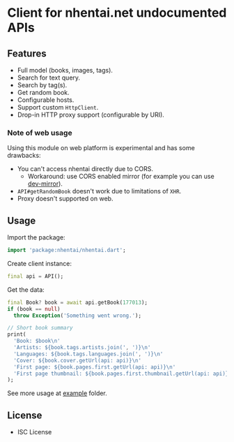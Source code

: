# Client for nhentai.net undocumented APIs

## Features

* Full model (books, images, tags).
* Search for text query.
* Search by tag(s).
* Get random book.
* Configurable hosts.
* Support custom `HttpClient`.
* Drop-in HTTP proxy support (configurable by URI).

### Note of web usage

Using this module on web platform is experimental and has some drawbacks:

* You can't access nhentai directly due to CORS.
  * Workaround: use CORS enabled mirror (for example you can use
    [dev-mirror](https://github.com/Zekfad/dev-mirror)).
* `API#getRandomBook` doesn't work due to limitations of `XHR`.
* Proxy doesn't supported on web.

## Usage

Import the package:
```dart
import 'package:nhentai/nhentai.dart';
```
Create client instance:
```dart
final api = API();
```

Get the data:
```dart
final Book? book = await api.getBook(177013);
if (book == null)
  throw Exception('Something went wrong.');

// Short book summary
print(
  'Book: $book\n'
  'Artists: ${book.tags.artists.join(', ')}\n'
  'Languages: ${book.tags.languages.join(', ')}\n'
  'Cover: ${book.cover.getUrl(api: api)}\n'
  'First page: ${book.pages.first.getUrl(api: api)}\n'
  'First page thumbnail: ${book.pages.first.thumbnail.getUrl(api: api)}\n',
);
```

See more usage at [example](example/) folder.

## License

* ISC License
